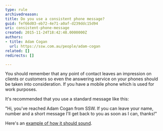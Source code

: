 ```yaml
---
type: rule
archivedreason: 
title: Do you use a consistent phone message?
guid: fef66d03-eb72-4e71-a0af-d239ddc15d94
uri: consistent-phone-message
created: 2015-11-24T18:42:48.0000000Z
authors:
- title: Adam Cogan
  url: https://ssw.com.au/people/adam-cogan
related: []
redirects: []

---
```


You should remember that any point of contact leaves an impression on clients or customers so even the answering service on your phones should be taken into consideration. If you have a mobile phone which is used for work purposes.

<!--endintro-->

It's recommended that you use a standard message like this:

"Hi, you've reached Adam Cogan from SSW. If you can leave your name, number and a short message I'll get back to you as soon as I can, thanks!"

Here's an [example of how it should sound](https&#58;//www.ssw.com.au/ssw/Standards/Rules/sounds/PhoneMessage.wav).
